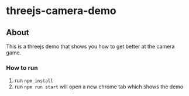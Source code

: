 # threejs-camera-demo

## About
This is a threejs demo that shows you how to get better at the camera game.

### How to run
1. run `npm install`
2. run `npm run start` will open a new chrome tab which shows the demo